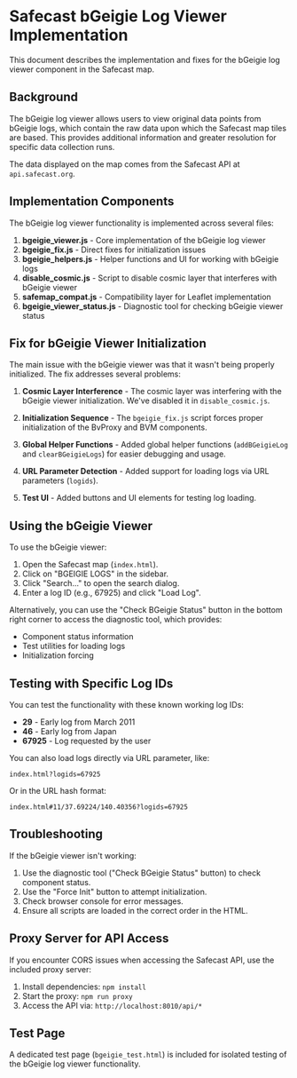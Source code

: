 # Safecast bGeigie Log Viewer Implementation

This document describes the implementation and fixes for the bGeigie log viewer component in the Safecast map.

## Background

The bGeigie log viewer allows users to view original data points from bGeigie logs, which contain the raw data upon which the Safecast map tiles are based. This provides additional information and greater resolution for specific data collection runs.

The data displayed on the map comes from the Safecast API at `api.safecast.org`.

## Implementation Components

The bGeigie log viewer functionality is implemented across several files:

1. **bgeigie_viewer.js** - Core implementation of the bGeigie log viewer
2. **bgeigie_fix.js** - Direct fixes for initialization issues
3. **bgeigie_helpers.js** - Helper functions and UI for working with bGeigie logs
4. **disable_cosmic.js** - Script to disable cosmic layer that interferes with bGeigie viewer
5. **safemap_compat.js** - Compatibility layer for Leaflet implementation
6. **bgeigie_viewer_status.js** - Diagnostic tool for checking bGeigie viewer status

## Fix for bGeigie Viewer Initialization

The main issue with the bGeigie viewer was that it wasn't being properly initialized. The fix addresses several problems:

1. **Cosmic Layer Interference** - The cosmic layer was interfering with the bGeigie viewer initialization. We've disabled it in `disable_cosmic.js`.

2. **Initialization Sequence** - The `bgeigie_fix.js` script forces proper initialization of the BvProxy and BVM components.

3. **Global Helper Functions** - Added global helper functions (`addBGeigieLog` and `clearBGeigieLogs`) for easier debugging and usage.

4. **URL Parameter Detection** - Added support for loading logs via URL parameters (`logids`).

5. **Test UI** - Added buttons and UI elements for testing log loading.

## Using the bGeigie Viewer

To use the bGeigie viewer:

1. Open the Safecast map (`index.html`).
2. Click on "BGEIGIE LOGS" in the sidebar.
3. Click "Search..." to open the search dialog.
4. Enter a log ID (e.g., 67925) and click "Load Log".

Alternatively, you can use the "Check BGeigie Status" button in the bottom right corner to access the diagnostic tool, which provides:

- Component status information
- Test utilities for loading logs
- Initialization forcing

## Testing with Specific Log IDs

You can test the functionality with these known working log IDs:

- **29** - Early log from March 2011
- **46** - Early log from Japan 
- **67925** - Log requested by the user

You can also load logs directly via URL parameter, like:
```
index.html?logids=67925
```

Or in the URL hash format:
```
index.html#11/37.69224/140.40356?logids=67925
```

## Troubleshooting

If the bGeigie viewer isn't working:

1. Use the diagnostic tool ("Check BGeigie Status" button) to check component status.
2. Use the "Force Init" button to attempt initialization.
3. Check browser console for error messages.
4. Ensure all scripts are loaded in the correct order in the HTML.

## Proxy Server for API Access

If you encounter CORS issues when accessing the Safecast API, use the included proxy server:

1. Install dependencies: `npm install`
2. Start the proxy: `npm run proxy`
3. Access the API via: `http://localhost:8010/api/*`

## Test Page

A dedicated test page (`bgeigie_test.html`) is included for isolated testing of the bGeigie log viewer functionality. 